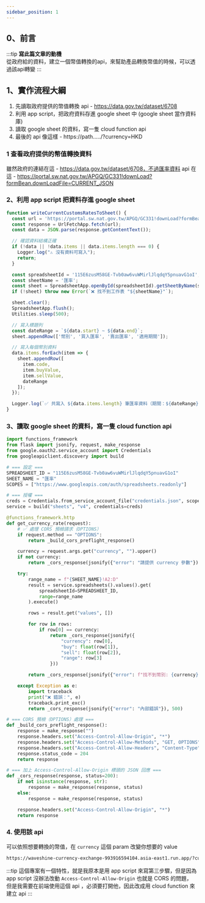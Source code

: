 ```yaml
---
sidebar_position: 1
---
```


0、前言
------
:::tip
**寫此篇文章的動機**  
從政府給的資料，建立一個幣值轉換的api，來幫助產品轉換幣值的時候，可以透過該api轉變
:::

1、實作流程大綱
------

1. 先讀取政府提供的幣值轉換 api - https://data.gov.tw/dataset/6708
2. 利用 app script，把政府資料存進 google sheet 中 (google sheet 當作資料庫)
3. 讀取 google sheet 的資料，寫一隻 cloud function api
4. 最後的 api 像這樣 - https://path...../?currency=HKD



### 1 查看政府提供的幣值轉換資料

雖然政府的連結在這 - https://data.gov.tw/dataset/6708，不過匯率資料 api 在這 - https://portal.sw.nat.gov.tw/APGQ/GC331!downLoad?formBean.downLoadFile=CURRENT_JSON



### 2、利用 app script 把資料存進 google sheet


```js
function writeCurrentCustomsRatesToSheet() {
  const url = 'https://portal.sw.nat.gov.tw/APGQ/GC331!downLoad?formBean.downLoadFile=CURRENT_JSON';
  const response = UrlFetchApp.fetch(url);
  const data = JSON.parse(response.getContentText());

  // 確認資料結構正確
  if (!data || !data.items || data.items.length === 0) {
    Logger.log("⚠️ 沒有資料可寫入");
    return;
  }

  const spreadsheetId = '115E6zusM58GE-Tvb0aw6vuWMirlJlqdqY5pnuavG1oI';
  const sheetName = '匯率';
  const sheet = SpreadsheetApp.openById(spreadsheetId).getSheetByName(sheetName);
  if (!sheet) throw new Error(`❌ 找不到工作表 "${sheetName}"`);

  sheet.clear();
  SpreadsheetApp.flush();
  Utilities.sleep(500);

  // 寫入標題列
  const dateRange = `${data.start} ~ ${data.end}`;
  sheet.appendRow(['幣別', '買入匯率', '賣出匯率', '適用期間']);

  // 寫入每個幣別資料
  data.items.forEach(item => {
    sheet.appendRow([
      item.code,
      item.buyValue,
      item.sellValue,
      dateRange
    ]);
  });

  Logger.log(`✅ 共寫入 ${data.items.length} 筆匯率資料（期間：${dateRange}）`);
}
```


### 3、讀取 google sheet 的資料，寫一隻 cloud function api


```py
import functions_framework
from flask import jsonify, request, make_response
from google.oauth2.service_account import Credentials
from googleapiclient.discovery import build

# === 設定 ===
SPREADSHEET_ID = "115E6zusM58GE-Tvb0aw6vuWMirlJlqdqY5pnuavG1oI"
SHEET_NAME = "匯率"
SCOPES = ["https://www.googleapis.com/auth/spreadsheets.readonly"]

# === 授權 ===
creds = Credentials.from_service_account_file("credentials.json", scopes=SCOPES)
service = build("sheets", "v4", credentials=creds)

@functions_framework.http
def get_currency_rate(request):
    # ✅ 處理 CORS 預檢請求（OPTIONS）
    if request.method == "OPTIONS":
        return _build_cors_preflight_response()

    currency = request.args.get("currency", "").upper()
    if not currency:
        return _cors_response(jsonify({"error": "請提供 currency 參數"}), 400)

    try:
        range_name = f"{SHEET_NAME}!A2:D"
        result = service.spreadsheets().values().get(
            spreadsheetId=SPREADSHEET_ID,
            range=range_name
        ).execute()

        rows = result.get("values", [])

        for row in rows:
            if row[0] == currency:
                return _cors_response(jsonify({
                    "currency": row[0],
                    "buy": float(row[1]),
                    "sell": float(row[2]),
                    "range": row[3]
                }))

        return _cors_response(jsonify({"error": f"找不到幣別: {currency}"}), 404)

    except Exception as e:
        import traceback
        print("❌ 錯誤：", e)
        traceback.print_exc()
        return _cors_response(jsonify({"error": "內部錯誤"}), 500)

# === CORS 預檢（OPTIONS）處理 ===
def _build_cors_preflight_response():
    response = make_response("")
    response.headers.set("Access-Control-Allow-Origin", "*")
    response.headers.set("Access-Control-Allow-Methods", "GET, OPTIONS")
    response.headers.set("Access-Control-Allow-Headers", "Content-Type")
    response.status_code = 204
    return response

# === 加上 Access-Control-Allow-Origin 標頭的 JSON 回應 ===
def _cors_response(response, status=200):
    if not isinstance(response, str):
        response = make_response(response, status)
    else:
        response = make_response(response, status)

    response.headers.set("Access-Control-Allow-Origin", "*")
    return response

```

   
   
   
   
### 4. 使用該 api

可以依照想要轉換的幣值，在 `currency` 這個 param 改變你想要的 value
```md
https://waveshine-currency-exchange-993916594104.asia-east1.run.app/?currency=HKD
```



:::tip
這個專案有一個特性，就是我原本是用 app script 來寫第三步驟，但是因為 app script 沒辦法改動 `Access-Control-Allow-Origin` 也就是 CORS 的問題，
但是我需要在前端使用這個 api ，必須要打開他，因此改成用 cloud function 來建立 api
:::





